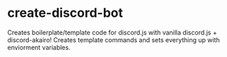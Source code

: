 # create-discord-bot
Creates boilerplate/template code for discord.js with vanilla discord.js + discord-akairo! Creates template commands and sets everything up with enviorment variables.
